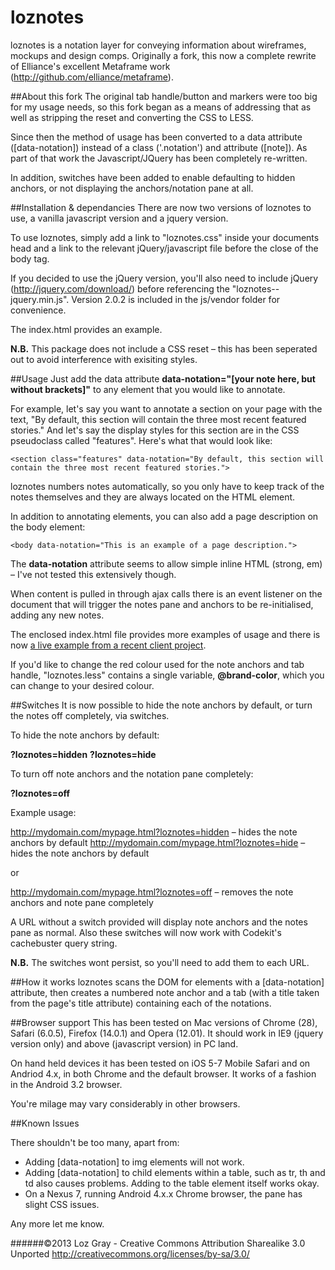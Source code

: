 loznotes
==========

loznotes is a notation layer for conveying information about wireframes, mockups and design comps. Originally a fork, this now a complete rewrite of Elliance's excellent Metaframe work (http://github.com/elliance/metaframe).

##About this fork
The original tab handle/button and markers were too big for my usage needs, so this fork began as a means of addressing that as well as stripping the reset and converting the CSS to LESS.

Since then the method of usage has been converted to a data attribute ([data-notation]) instead of a class ('.notation') and attribute ([note]). As part of that work the Javascript/JQuery has been completely re-written.

In addition, switches have been added to enable defaulting to hidden anchors, or not displaying the anchors/notation pane at all.

##Installation & dependancies
There are now two versions of loznotes to use, a vanilla javascript version and a jquery version.

To use loznotes, simply add a link to "loznotes.css" inside your documents head and a link to the relevant jQuery/javascript file before the close of the body tag.

If you decided to use the jQuery version, you'll also need to include jQuery (http://jquery.com/download/) before referencing the "loznotes--jquery.min.js". Version 2.0.2 is included in the js/vendor folder for convenience.

The index.html provides an example.

**N.B.** This package does not include a CSS reset – this has been seperated out to avoid interference with exisiting styles.

##Usage
Just add the data attribute **data-notation="[your note here, but without brackets]"** to any element that you would like to annotate.

For example, let's say you want to annotate a section on your page with the text, "By default, this section will contain the three most recent featured stories." And let's say the display styles for this section are in the CSS pseudoclass called "features".  Here's what that would look like: 

    <section class="features" data-notation="By default, this section will contain the three most recent featured stories.">

loznotes numbers notes automatically, so you only have to keep track of the notes themselves and they are always located on the HTML element.

In addition to annotating elements, you can also add a page description on the body element:

    <body data-notation="This is an example of a page description.">

The **data-notation** attribute seems to allow simple inline HTML (strong, em) – I've not tested this extensively though.

When content is pulled in through ajax calls there is an event listener on the document that will trigger the notes pane and anchors to be re-initialised, adding any new notes.

The enclosed index.html file provides more examples of usage and there is now [a live example from a recent client project](http://artfund-getinvolved-2013.lab7.co.uk/).

If you'd like to change the red colour used for the note anchors and tab handle, "loznotes.less" contains a single variable, **@brand-color**, which you can change to your desired colour.

##Switches
It is now possible to hide the note anchors by default, or turn the notes off completely, via switches.

To hide the note anchors by default:

**?loznotes=hidden**
**?loznotes=hide**

To turn off note anchors and the notation pane completely:

**?loznotes=off**

Example usage:

http://mydomain.com/mypage.html?loznotes=hidden – hides the note anchors by default
http://mydomain.com/mypage.html?loznotes=hide – hides the note anchors by default

or

http://mydomain.com/mypage.html?loznotes=off – removes the note anchors and note pane completely

A URL without a switch provided will display note anchors and the notes pane as normal. Also these switches will now work with Codekit's cachebuster query string.

**N.B.** The switches wont persist, so you'll need to add them to each URL.

##How it works
loznotes scans the DOM for elements with a [data-notation] attribute, then creates a numbered note anchor and a tab (with a title taken from the page's title attribute) containing each of the notations.

##Browser support
This has been tested on Mac versions of Chrome (28), Safari (6.0.5), Firefox (14.0.1) and Opera (12.01). It should work in IE9 (jquery version only) and above (javascript version) in PC land.

On hand held devices it has been tested on iOS 5-7 Mobile Safari and on Andriod 4.x, in both Chrome and the default browser. It works of a fashion in the Android 3.2 browser.

You're milage may vary considerably in other browsers.

##Known Issues

There shouldn't be too many, apart from:

* Adding [data-notation] to img elements will not work.
* Adding [data-notation] to child elements within a table, such as tr, th and td also causes problems. Adding to the table element itself works okay.
* On a Nexus 7, running Android 4.x.x Chrome browser, the pane has slight CSS issues.

Any more let me know.

######©2013 Loz Gray - Creative Commons Attribution Sharealike 3.0 Unported http://creativecommons.org/licenses/by-sa/3.0/
